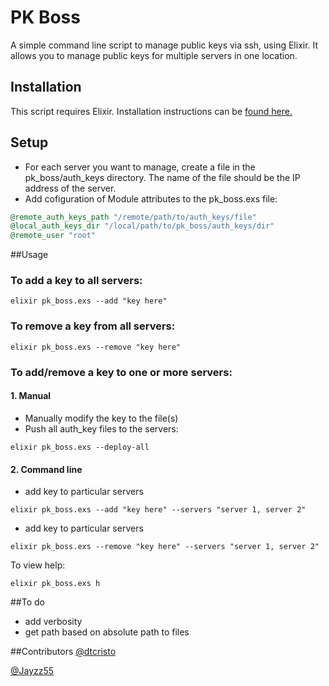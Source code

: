 # PK Boss
A simple command line script to manage public keys via ssh, using Elixir. It allows you to manage public keys for multiple servers in one location.

## Installation
This script requires Elixir. Installation instructions can be [found here.](http://elixir-lang.org/install.html)

## Setup
- For each server you want to manage, create a file in the pk_boss/auth_keys directory. The name of the file should be the IP address of the server.
- Add cofiguration of Module attributes to the pk_boss.exs file:
```elixir
@remote_auth_keys_path "/remote/path/to/auth_keys/file"
@local_auth_keys_dir "/local/path/to/pk_boss/auth_keys/dir"
@remote_user "root"
```

##Usage

### To add a key to all servers:

`elixir pk_boss.exs --add "key here"`

### To remove a key from all servers:

`elixir pk_boss.exs --remove "key here"`

### To add/remove a key to one or more servers:

#### 1. Manual
- Manually modify the key to the file(s)
- Push all auth_key files to the servers:

`elixir pk_boss.exs --deploy-all`

#### 2. Command line

- add key to particular servers

`elixir pk_boss.exs --add "key here" --servers "server 1, server 2"`

- add key to particular servers
 
`elixir pk_boss.exs --remove "key here" --servers "server 1, server 2"`

To view help:

`elixir pk_boss.exs h`

##To do
- add verbosity
- get path based on absolute path to files

##Contributors
[@dtcristo](https://github.com/dtcristo)

[@Jayzz55](https://github.com/Jayzz55)


